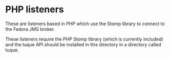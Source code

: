 PHP listeners
=============

These are listeners based in PHP which use the Stomp library to connect to the Fedora JMS broker.

These listeners require the PHP Stomp library (which is currently included) and the tuque API should be installed in this directory in a directory called tuque.